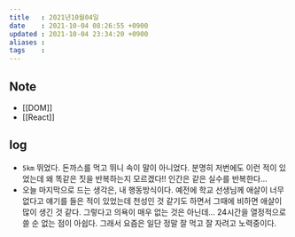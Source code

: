 ```yaml
---
title   : 2021년10월04일 
date    : 2021-10-04 08:26:55 +0900
updated : 2021-10-04 23:34:20 +0900
aliases : 
tags    : 
---
```

## Note
- [[DOM]]
- [[React]]

## log 
- `5km` 뛰었다. 돈까스를 먹고 뛰니 속이 말이 아니었다. 분명히 저번에도 이런 적이 있었는데 왜 똑같은 짓을 반복하는지 모르겠다!! 인간은 같은 실수를 반복한다...
- 오늘 마지막으로 드는 생각은, 내 행동방식이다. 예전에 학교 선생님께 애살이 너무 없다고 얘기를 들은 적이 있었는데 천성인 것 같기도 하면서 그때에 비하면 애살이 많이 생긴 것 같다. 그렇다고 의욕이 매우 없는 것은 아닌데... 24시간을 열정적으로 쓸 순 없는 점이 아쉽다. 그래서 요즘은 일단 정말 잘 먹고 잘 자려고 노력중이다. 
